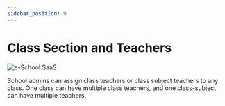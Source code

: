 ```yaml
---
sidebar_position: 9
---
```


# Class Section and Teachers

![e-School SaaS](../../static/images/schooladmin/assign-class-section-teachers.png)

School admins can assign class teachers or class subject teachers to any class. One class can have multiple class teachers, and one class-subject can have multiple teachers. 
